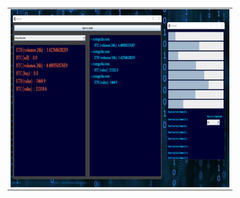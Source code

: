 <center>
<table><tr><td>
<img src="https://github.com/Biniobiniasty/CryptoAnalizer/blob/master/screenshoot/2.png" height="400" width="650"/>
 </td></tr>
 </table>
 </center>
